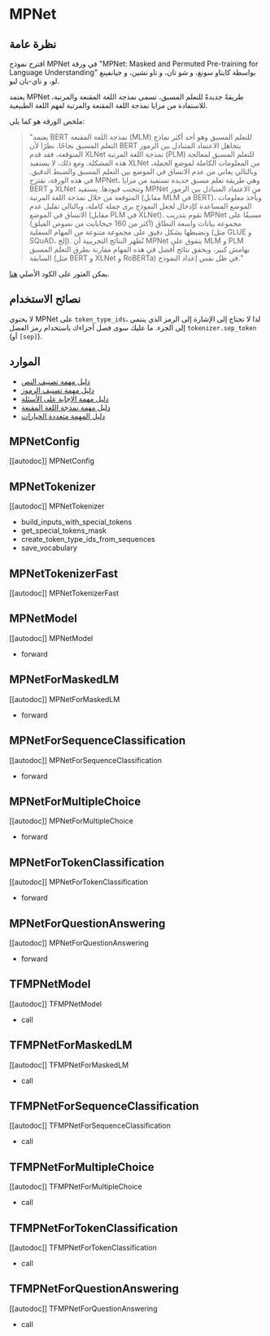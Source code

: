 # MPNet

## نظرة عامة
اقترح نموذج MPNet في ورقة "MPNet: Masked and Permuted Pre-training for Language Understanding" بواسطة كايتاو سونغ، و شو تان، و تاو تشين، و جيانفينغ لو، و تاي-يان ليو.

يعتمد MPNet طريقةً جديدةً للتعلم المسبق، تسمى نمذجة اللغة المقنعة والمرتبة، للاستفادة من مزايا نمذجة اللغة المقنعة والمرتبة لفهم اللغة الطبيعية.

ملخص الورقة هو كما يلي:

> "يعتمد BERT نمذجة اللغة المقنعة (MLM) للتعلم المسبق وهو أحد أكثر نماذج التعلم المسبق نجاحًا. نظرًا لأن BERT يتجاهل الاعتماد المتبادل بين الرموز المتوقعة، فقد قدم XLNet نمذجة اللغة المرتبة (PLM) للتعلم المسبق لمعالجة هذه المشكلة. ومع ذلك، لا يستفيد XLNet من المعلومات الكاملة لموضع الجملة، وبالتالي يعاني من عدم الاتساق في الموضع بين التعلم المسبق والضبط الدقيق. في هذه الورقة، نقترح MPNet، وهي طريقة تعلم مسبق جديدة تستفيد من مزايا BERT و XLNet وتتجنب قيودها. يستفيد MPNet من الاعتماد المتبادل بين الرموز المتوقعة من خلال نمذجة اللغة المرتبة (مقابل MLM في BERT)، ويأخذ معلومات الموضع المساعدة كإدخال لجعل النموذج يرى جملة كاملة، وبالتالي تقليل عدم الاتساق في الموضع (مقابل PLM في XLNet). نقوم بتدريب MPNet مسبقًا على مجموعة بيانات واسعة النطاق (أكثر من 160 جيجابايت من نصوص الفيلق) ونضبطها بشكل دقيق على مجموعة متنوعة من المهام السفلية (مثل GLUE و SQuAD، إلخ). تُظهر النتائج التجريبية أن MPNet يتفوق على MLM و PLM بهامش كبير، ويحقق نتائج أفضل في هذه المهام مقارنة بطرق التعلم المسبق السابقة (مثل BERT و XLNet و RoBERTa) في ظل نفس إعداد النموذج."

يمكن العثور على الكود الأصلي [هنا](https://github.com/microsoft/MPNet).

## نصائح الاستخدام
لا يحتوي MPNet على `token_type_ids`، لذا لا تحتاج إلى الإشارة إلى الرمز الذي ينتمي إلى الجزء. ما عليك سوى فصل أجزاءك باستخدام رمز الفصل `tokenizer.sep_token` (أو `[sep]`).

## الموارد

- [دليل مهمة تصنيف النص](../tasks/sequence_classification)
- [دليل مهمة تصنيف الرموز](../tasks/token_classification)
- [دليل مهمة الإجابة على الأسئلة](../tasks/question_answering)
- [دليل مهمة نمذجة اللغة المقنعة](../tasks/masked_language_modeling)
- [دليل المهمة متعددة الخيارات](../tasks/multiple_choice)

## MPNetConfig

[[autodoc]] MPNetConfig

## MPNetTokenizer

[[autodoc]] MPNetTokenizer

- build_inputs_with_special_tokens
- get_special_tokens_mask
- create_token_type_ids_from_sequences
- save_vocabulary

## MPNetTokenizerFast

[[autodoc]] MPNetTokenizerFast

<frameworkcontent>
<pt>

## MPNetModel

[[autodoc]] MPNetModel

- forward

## MPNetForMaskedLM

[[autodoc]] MPNetForMaskedLM

- forward

## MPNetForSequenceClassification

[[autodoc]] MPNetForSequenceClassification

- forward

## MPNetForMultipleChoice

[[autodoc]] MPNetForMultipleChoice

- forward

## MPNetForTokenClassification

[[autodoc]] MPNetForTokenClassification

- forward

## MPNetForQuestionAnswering

[[autodoc]] MPNetForQuestionAnswering

- forward

</pt>
<tf>

## TFMPNetModel

[[autodoc]] TFMPNetModel

- call

## TFMPNetForMaskedLM

[[autodoc]] TFMPNetForMaskedLM

- call

## TFMPNetForSequenceClassification

[[autodoc]] TFMPNetForSequenceClassification

- call

## TFMPNetForMultipleChoice

[[autodoc]] TFMPNetForMultipleChoice

- call

## TFMPNetForTokenClassification

[[autodoc]] TFMPNetForTokenClassification

- call

## TFMPNetForQuestionAnswering

[[autodoc]] TFMPNetForQuestionAnswering

- call

</tf>

</frameworkcontent>